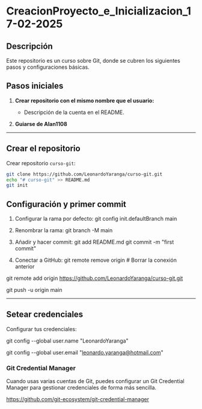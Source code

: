 # CreacionProyecto_e_Inicializacion_17-02-2025

## Descripción
Este repositorio es un curso sobre Git, donde se cubren los siguientes pasos y configuraciones básicas.

## Pasos iniciales

1. **Crear repositorio con el mismo nombre que el usuario:**
   - Descripción de la cuenta en el README.

2. **Guiarse de Alan1108**

---

## Crear el repositorio

Crear repositorio `curso-git`:

```bash
git clone https://github.com/LeonardoYaranga/curso-git.git
echo "# curso-git" >> README.md
git init
```


## Configuración y primer commit

1. Configurar la rama por defecto:
git config init.defaultBranch main

2. Renombrar la rama:
git branch -M main

3. Añadir y hacer commit:
git add README.md
git commit -m "first commit"

4. Conectar a GitHub:
git remote remove origin  # Borrar la conexión anterior

git remote add origin https://github.com/LeonardoYaranga/curso-git.git

git push -u origin main

---

## Setear credenciales

Configurar tus credenciales:

git config --global user.name "LeonardoYaranga"

git config --global user.email "leonardo.yaranga@hotmail.com"

### Git Credential Manager

Cuando usas varias cuentas de Git, puedes configurar un Git Credential Manager para gestionar credenciales de forma más sencilla.

https://github.com/git-ecosystem/git-credential-manager




